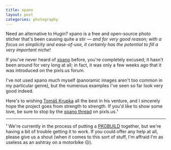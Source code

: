 ```yaml
---
title: xpano
layout: post
categories: photography
---
```


Need an alternative to Hugin? xpano is a free and open-source photo sticher that's been causing quite a stir&nbsp;— _and for very good reason; with a focus on simplicity and ease-of-use, it certainly has the potential to fill a very important niche!_

If you've never heard of [xpano](https://github.com/krupkat/xpano) before, you're completely excused; it hasn't been around for very long at all; in fact, it was only a few weeks ago that it was introduced on the pixls.us forum. 

I've not used xpano much myself (panoramic images aren't too common in my particular genre), but the numerous examples I've seen so far look very good indeed.

Here's to wishing [Tomáš Krupka](https://krupkat.cz) all the best in his venture, and I sincerely hope the project goes from strength to strength. If you'd like to show some love, be sure to stop by the [xpano thread](https://discuss.pixls.us/c/software/xpano/42) on pixls.us.¹

---

¹ We're currently in the process of putting a [PKGBUILD](https://wiki.archlinux.org/title/PKGBUILD)  together, but we're having a bit of trouble getting it to work. If you could offer any help at all, please give us a shout (when it comes to this sort of stuff, I'm affraid I'm as useless as an ashtray on a motorbike 😒).
